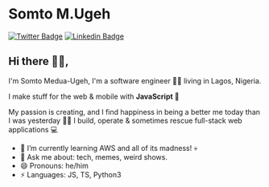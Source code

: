 # Somto M.Ugeh
[![Twitter Badge](https://img.shields.io/badge/-@SomtoUgeh-1ca0f1?style=flat-square&labelColor=1ca0f1&logo=twitter&logoColor=white&link=https://twitter.com/somtougeh)](https://twitter.com/somtougeh) [![Linkedin Badge](https://img.shields.io/badge/-@SomtoUgeh-blue?style=flat-square&logo=Linkedin&logoColor=white&link=https://www.linkedin.com/in/somtochukwu-medua-ugeh-bb9378129/)](https://www.linkedin.com/in/somtochukwu-medua-ugeh-bb9378129/)

## Hi there 👋🏾, 
I'm Somto Medua-Ugeh, I'm a software engineer 👨‍💻 living in Lagos, Nigeria.  

I make stuff for the web & mobile with <b>JavaScript 🤪</b> 

My passion is creating, and I find happiness in being a better me today than I was yesterday 🙏🏾 I build, operate & sometimes rescue full-stack web applications 💻

- 🌱 I’m currently learning AWS and all of its madness! 💀
- 💬 Ask me about: tech, memes, weird shows.
- 😄 Pronouns: he/him
-  ⚡ Languages: JS, TS, Python3

